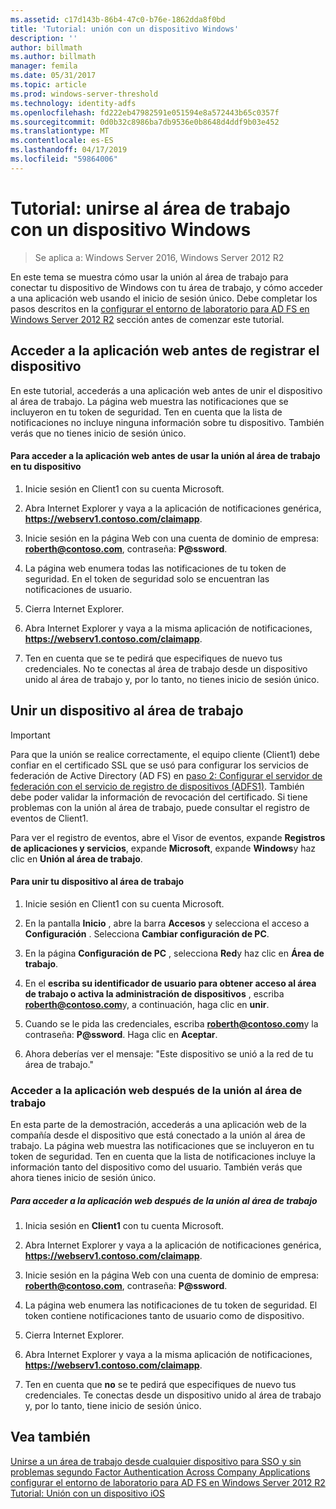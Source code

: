 ```yaml
---
ms.assetid: c17d143b-86b4-47c0-b76e-1862dda8f0bd
title: 'Tutorial: unión con un dispositivo Windows'
description: ''
author: billmath
ms.author: billmath
manager: femila
ms.date: 05/31/2017
ms.topic: article
ms.prod: windows-server-threshold
ms.technology: identity-adfs
ms.openlocfilehash: fd222eb47982591e051594e8a572443b65c0357f
ms.sourcegitcommit: 0d0b32c8986ba7db9536e0b8648d4ddf9b03e452
ms.translationtype: MT
ms.contentlocale: es-ES
ms.lasthandoff: 04/17/2019
ms.locfileid: "59864006"
---
```

# <a name="walkthrough-workplace-join-with-a-windows-device"></a>Tutorial: unirse al área de trabajo con un dispositivo Windows

>Se aplica a: Windows Server 2016, Windows Server 2012 R2

En este tema se muestra cómo usar la unión al área de trabajo para conectar tu dispositivo de Windows con tu área de trabajo, y cómo acceder a una aplicación web usando el inicio de sesión único. Debe completar los pasos descritos en la [configurar el entorno de laboratorio para AD FS en Windows Server 2012 R2](../deployment/Set-up-the-lab-environment-for-AD-FS-in-Windows-Server-2012-R2.md) sección antes de comenzar este tutorial.

## <a name="access-the-web-application-before-device-registration"></a>Acceder a la aplicación web antes de registrar el dispositivo
En este tutorial, accederás a una aplicación web antes de unir el dispositivo al área de trabajo. La página web muestra las notificaciones que se incluyeron en tu token de seguridad. Ten en cuenta que la lista de notificaciones no incluye ninguna información sobre tu dispositivo. También verás que no tienes inicio de sesión único.

#### <a name="to-access-the-web-application-before-you-use-workplace-join-on-your-device"></a>Para acceder a la aplicación web antes de usar la unión al área de trabajo en tu dispositivo

1.  Inicie sesión en Client1 con su cuenta Microsoft.

2.  Abra Internet Explorer y vaya a la aplicación de notificaciones genérica, **https://webserv1.contoso.com/claimapp**.

3.  Inicie sesión en la página Web con una cuenta de dominio de empresa: **roberth@contoso.com**, contraseña: **P@ssword**.

4.  La página web enumera todas las notificaciones de tu token de seguridad. En el token de seguridad solo se encuentran las notificaciones de usuario.

5.  Cierra Internet Explorer.

6.  Abra Internet Explorer y vaya a la misma aplicación de notificaciones, **https://webserv1.contoso.com/claimapp**.

7.  Ten en cuenta que se te pedirá que especifiques de nuevo tus credenciales. No te conectas al área de trabajo desde un dispositivo unido al área de trabajo y, por lo tanto, no tienes inicio de sesión único.

## <a name="join-your-device-with-workplace-join"></a>Unir un dispositivo al área de trabajo

> [!IMPORTANT]
> Para que la unión se realice correctamente, el equipo cliente (Client1) debe confiar en el certificado SSL que se usó para configurar los servicios de federación de Active Directory (AD FS) en [paso 2: Configurar el servidor de federación con el servicio de registro de dispositivos (ADFS1)](../deployment/Set-up-the-lab-environment-for-AD-FS-in-Windows-Server-2012-R2.md#BKMK_4). También debe poder validar la información de revocación del certificado. Si tiene problemas con la unión al área de trabajo, puede consultar el registro de eventos de Client1.
> 
> Para ver el registro de eventos, abre el Visor de eventos, expande **Registros de aplicaciones y servicios**, expande **Microsoft**, expande **Windows**y haz clic en **Unión al área de trabajo**.

#### <a name="to-join-your-device-with-workplace-join"></a>Para unir tu dispositivo al área de trabajo

1.  Inicie sesión en Client1 con su cuenta Microsoft.

2.  En la pantalla **Inicio** , abre la barra **Accesos** y selecciona el acceso a **Configuración** . Selecciona **Cambiar configuración de PC**.

3.  En la página **Configuración de PC** , selecciona **Red**y haz clic en **Área de trabajo**.

4.  En el **escriba su identificador de usuario para obtener acceso al área de trabajo o activa la administración de dispositivos** , escriba **roberth@contoso.com**y, a continuación, haga clic en **unir**.

5.  Cuando se le pida las credenciales, escriba **roberth@contoso.com**y la contraseña: **P@ssword**. Haga clic en **Aceptar**.

6.  Ahora deberías ver el mensaje: "Este dispositivo se unió a la red de tu área de trabajo."

### <a name="access-the-web-application-after-joining-the-workplace"></a>Acceder a la aplicación web después de la unión al área de trabajo
En esta parte de la demostración, accederás a una aplicación web de la compañía desde el dispositivo que está conectado a la unión al área de trabajo. La página web muestra las notificaciones que se incluyeron en tu token de seguridad. Ten en cuenta que la lista de notificaciones incluye la información tanto del dispositivo como del usuario. También verás que ahora tienes inicio de sesión único.

##### <a name="to-access-the-web-application-after-joining-the-workplace"></a>Para acceder a la aplicación web después de la unión al área de trabajo

1.  Inicia sesión en **Client1** con tu cuenta Microsoft.

2.  Abra Internet Explorer y vaya a la aplicación de notificaciones genérica, **https://webserv1.contoso.com/claimapp**.

3.  Inicie sesión en la página Web con una cuenta de dominio de empresa: **roberth@contoso.com**, contraseña: **P@ssword**.

4.  La página web enumera las notificaciones de tu token de seguridad. El token contiene notificaciones tanto de usuario como de dispositivo.

5.  Cierra Internet Explorer.

6.  Abra Internet Explorer y vaya a la misma aplicación de notificaciones, **https://webserv1.contoso.com/claimapp**.

7.  Ten en cuenta que **no** se te pedirá que especifiques de nuevo tus credenciales. Te conectas desde un dispositivo unido al área de trabajo y, por lo tanto, tiene inicio de sesión único.

## <a name="see-also"></a>Vea también
[Unirse a un área de trabajo desde cualquier dispositivo para SSO y sin problemas segundo Factor Authentication Across Company Applications](Join-to-Workplace-from-Any-Device-for-SSO-and-Seamless-Second-Factor-Authentication-Across-Company-Applications.md)
[configurar el entorno de laboratorio para AD FS en Windows Server 2012 R2](../deployment/Set-up-the-lab-environment-for-AD-FS-in-Windows-Server-2012-R2.md) 
 [ Tutorial: Unión con un dispositivo iOS](Walkthrough--Workplace-Join-with-an-iOS-Device.md)



